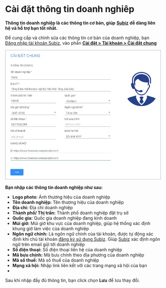 # Cài đặt thông tin doanh nghiêp

**Thông tin doanh nghiệp là các thông tin cơ bản, giúp** [**Subiz**](https://subiz.com/vi/) **dễ dàng liên hệ và hỗ trợ bạn tốt nhất.**

Để cung cấp và chỉnh sửa các thông tin cơ bản của doanh nghiệp, bạn [Đăng nhập tài khoản Subiz](http://app.subiz.com), vào phần [**Cài đặt &gt; Tài khoản &gt; Cài đặt chung**](https://app.subiz.com/settings/)

![C&#xE0;i &#x111;&#x1EB7;t th&#xF4;ng tin doanh nghi&#x1EC7;p](../../../.gitbook/assets/cai-dat-chung.jpg)

**Bạn nhập các thông tin doanh nghiệp như sau:**

* **Logo photo**: Ảnh thương hiệu của doanh nghiệp
* **Tên doanh nghiệp:** Tên thương hiệu của doanh nghiệp
* **Địa chỉ:** Địa chỉ doanh nghiệp
* **Thành phố/ Thị trấn:** Thành phố doanh nghiệp đặt trụ sở
* **Quốc gia:** Quốc gia doanh nghiệp đang kinh doanh
* **Múi giờ:** Múi giờ khu vực của doanh nghiệp, giúp hệ thống xác định khung giờ làm việc của doanh nghiệp
* **Ngôn ngữ chính:** Là ngôn ngữ chính của tài khoản, được tự động xác định khi chủ tài khoản [đăng ký sử dụng Subiz](https://app.subiz.com/register). Giúp [Subiz](https://subiz.com/vi/) xác định ngôn ngữ trên email gửi tới doanh nghiệp
* **Số điện thoại:** Số điện thoại liên hệ của doanh nghiệp
* **Mã bưu chính:** Mã bưu chính theo địa phương của doanh nghiệp
* **Mã số thuế:** Mã số thuế của doanh nghiệp
* **Mạng xã hội:** Nhập link liên kết với các trang mạng xã hội của bạn
* 
Sau khi nhập đầy đủ thông tin, bạn click chọn **Lưu** để lưu thay đổi.

